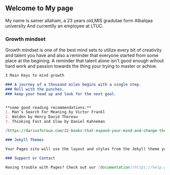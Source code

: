 

## Welcome to My page

My name is samer allaham, a 23 years old,MIS gradutae form Albalqaa university And currentlly an employee at LTUC.

### Growth mindset

Growth mindset is one of the best mind sets to utilize every bit of creativity and talent you have and also a reminder that everyone started from some place at the begining.
A reminder that talent alone isn't good enough wihout hard work and passion towards the thing your trying to master or achive. 

```markdown
3 Main Keys to mind growth

### A journey of a thousand miles begins with a single step.
### Roll with the punches.
### keep your head up and look for the next goal.


**some good reading recommendations:**
1. Man’s Search For Meaning by Victor Frankl
2. Walden by Henry David Thoreau
3. Thinking Fast and Slow by Daniel Kahneman

[https://dariusforoux.com/22-books-that-expand-your-mind-and-change-the-way-you-live/](link) 

### Jekyll Themes

Your Pages site will use the layout and styles from the Jekyll theme you have selected in your [repository settings](https://github.com/samer-allaham/learning-new-stuff/settings). The name of this theme is saved in the Jekyll `_config.yml` configuration file.

### Support or Contact

Having trouble with Pages? Check out our [documentation](https://help.github.com/categories/github-pages-basics/) or [contact support](https://github.com/contact) and we’ll help you sort it out.
